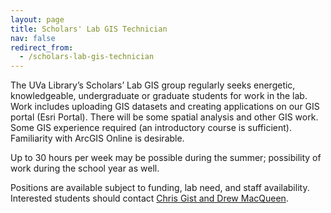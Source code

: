 ```yaml
---
layout: page
title: Scholars' Lab GIS Technician
nav: false
redirect_from:
  - /scholars-lab-gis-technician
---
```


The UVa Library’s Scholars’ Lab GIS group regularly seeks energetic, knowledgeable, undergraduate or graduate students for work in the lab. Work includes uploading GIS datasets and creating applications on our GIS portal (Esri Portal). There will be some spatial analysis and other GIS work. Some GIS experience required (an introductory course is sufficient). Familiarity with ArcGIS Online is desirable. 

Up to 30 hours per week may be possible during the summer; possibility of work during the school year as well.

Positions are available subject to funding, lab need, and staff availability. Interested students should contact [Chris Gist and Drew MacQueen](mailto:slabgis@virginia.edu).
